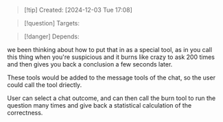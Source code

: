 
>[!tip] Created: [2024-12-03 Tue 17:08]

>[!question] Targets: 

>[!danger] Depends: 

we been thinking about how to put that in as a special tool, as in you call this thing when you're suspicious and it burns like crazy to ask 200 times and then gives you back a conclusion a few seconds later.

These tools would be added to the message tools of the chat, so the user could call the tool driectly.

User can select a chat outcome, and can then call the burn tool to run the question many times and give back a statistical calculation of the correctness.